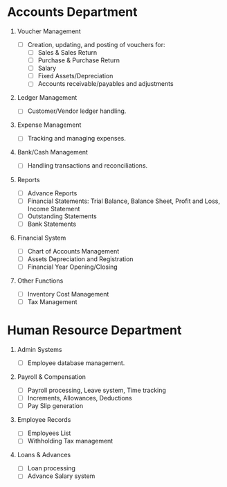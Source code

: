 # Accounts Department

1. Voucher Management

    - [ ] Creation, updating, and posting of vouchers for:
        - [ ] Sales & Sales Return
        - [ ] Purchase & Purchase Return
        - [ ] Salary
        - [ ] Fixed Assets/Depreciation
        - [ ] Accounts receivable/payables and adjustments

2. Ledger Management

    - [ ] Customer/Vendor ledger handling.

3. Expense Management

    - [ ] Tracking and managing expenses.

4. Bank/Cash Management

    - [ ] Handling transactions and reconciliations.

5. Reports

    - [ ] Advance Reports
    - [ ] Financial Statements: Trial Balance, Balance Sheet, Profit and Loss, Income Statement
    - [ ] Outstanding Statements
    - [ ] Bank Statements

6. Financial System

    - [ ] Chart of Accounts Management
    - [ ] Assets Depreciation and Registration
    - [ ] Financial Year Opening/Closing

7. Other Functions

    - [ ] Inventory Cost Management
    - [ ] Tax Management

# Human Resource Department

1. Admin Systems

    - [ ] Employee database management.

2. Payroll & Compensation

    - [ ] Payroll processing, Leave system, Time tracking
    - [ ] Increments, Allowances, Deductions
    - [ ] Pay Slip generation

3. Employee Records

    - [ ] Employees List
    - [ ] Withholding Tax management

4. Loans & Advances

    - [ ] Loan processing
    - [ ] Advance Salary system
